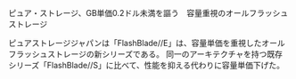 ピュア・ストレージ、GB単価0.2ドル未満を謳う　容量重視のオールフラッシュストレージ

ピュアストレージジャパンは「FlashBlade//E」は、容量単価を重視したオールフラッシュストレージの新シリーズである。
同一のアーキテクチャを持つ既存シリーズ「FlashBlade//S」に比べて、性能を抑える代わりに容量単価下げた。
